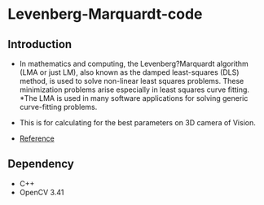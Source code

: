 Levenberg-Marquardt-code
=============

Introduction
------------------
* In mathematics and computing, the Levenberg?Marquardt algorithm (LMA or just LM), also known as the damped least-squares (DLS) method, is used to solve non-linear least squares problems. These minimization problems arise especially in least squares curve fitting.
*The LMA is used in many software applications for solving generic curve-fitting problems. 
* This is for calculating for the best parameters on 3D camera of Vision.  

* [Reference](https://en.wikipedia.org/wiki/Levenberg%E2%80%93Marquardt_algorithm)





Dependency
------------------
* C++ 
* OpenCV 3.41 



